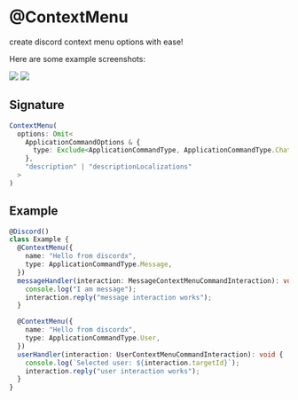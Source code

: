 # @ContextMenu

create discord context menu options with ease!

Here are some example screenshots:

![](../../../../static/img/user-context.jpg)
![](../../../../static/img/message-context.jpg)

## Signature

```ts
ContextMenu(
  options: Omit<
    ApplicationCommandOptions & {
      type: Exclude<ApplicationCommandType, ApplicationCommandType.ChatInput>;
    },
    "description" | "descriptionLocalizations"
  >
)
```

## Example

```ts
@Discord()
class Example {
  @ContextMenu({
    name: "Hello from discordx",
    type: ApplicationCommandType.Message,
  })
  messageHandler(interaction: MessageContextMenuCommandInteraction): void {
    console.log("I am message");
    interaction.reply("message interaction works");
  }

  @ContextMenu({
    name: "Hello from discordx",
    type: ApplicationCommandType.User,
  })
  userHandler(interaction: UserContextMenuCommandInteraction): void {
    console.log(`Selected user: ${interaction.targetId}`);
    interaction.reply("user interaction works");
  }
}
```
